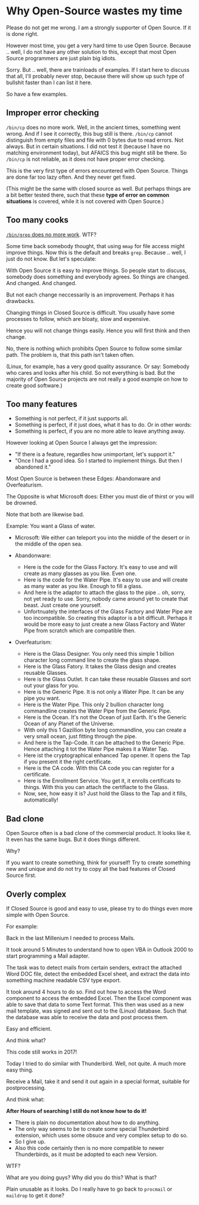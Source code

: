 # Why Open-Source wastes my time

Please do not get me wrong.  I am a strongly supporter of Open Source.  If it is done right.

However most time, you get a very hard time to use Open Source.
Because .. well, I do not have any other solution to this, except that most Open Source programmers are just plain big idiots.

Sorry.  But .. well, there are trainloads of examples.  If I start here to discuss that all, I'll probably never stop,
because there will show up such type of bullshit faster than I can list it here.

So have a few examples.

## Improper error checking

`/bin/cp` does no more work.  Well, in the ancient times, something went wrong.  And if I see it correctly, this bug still is there.
`/bin/cp` cannot distinguish from empty files and file with 0 bytes due to read errors.  Not always.  But in certain situations.
I did not test it (because I have no matching environment today), but AFAICS this bug might still be there.
So `/bin/cp` is not reliable, as it does not have proper error checking.

This is the very first type of errors encountered with Open Source.
Things are done far too lazy often.
And they never get fixed.

(This might be the same with closed source as well.  But perhaps things are a bit better tested there,
such that these **type of error on common situations** is covered, while it is not covered with Open Source.)


## Too many cooks

[`/bin/grep` does no more work](defunct-grep.md).  WTF?

Some time back somebody thought, that using `mmap` for file access might improve things.
Now this is the default and breaks `grep`.  Because .. well, I just do not know.  But let's speculate:

With Open Source it is easy to improve things.  So people start to discuss, somebody does something and everybody agrees.
So things are changed.  And changed.  And changed.

But not each change neccessarily is an improvement.  Perhaps it has drawbacks.

Changing things in Closed Source is difficult.  You usually have some processes to follow, which are bloaty, slow and expensive.

Hence you will not change things easily.  Hence you will first think and then change.

No, there is nothing which prohibits Open Source to follow some similar path.  The problem is, that this path isn't taken often.

(Linux, for example, has a very good quality assurance.  Or say:  Somebody who cares and looks after his child.
So not everything is bad.  But the majority of Open Source projects are not really a good example on how to create good software.)


## Too many features

- Something is not perfect, if it just supports all.
- Something is perfect, if it just does, what it has to do.  Or in other words:
- Something is perfect, if you are no more able to leave anything away.

However looking at Open Source I always get the impression:

- "If there is a feature, regardles how unimportant, let's support it."
- "Once I had a good idea.  So I started to implement things.  But then I abandoned it."

Most Open Source is between these Edges:  Abandonware and Overfeaturism.

The Opposite is what Microsoft does:  Either you must die of thirst or you will be drowned.

Note that both are likewise bad.

Example:  You want a Glass of water.

- Microsoft:  We either can teleport you into the middle of the desert or in the middle of the open sea.

- Abandonware:
  - Here is the code for the Glass Factory.  It's easy to use and will create as many glasses as you like.  Even one.
  - Here is the code for the Water Pipe.  It's easy to use and will create as many water as you like.  Enough to fill a glass.
  - And here is the adaptor to attach the glass to the pipe .. oh, sorry, not yet ready to use.
    Sorry, nobody came around yet to create that beast.  Just create one yourself.
  - Unfortnuately the interfaces of the Glass Factory and Water Pipe are too incompatible.  So creating this adaptor is a bit difficult.
    Perhaps it would be more easy to just create a new Glass Factory and Water Pipe from scratch which are compatible then.

- Overfeaturism:
  - Here is the Glass Designer.  You only need this simple 1 billion character long command line to create the glass shape.
  - Here is the Glass Fatory.  It takes the Glass design and creates reusable Glasses.
  - Here is the Glass Outlet.  It can take these reusable Glasses and sort out your glass for you.
  - Here is the Generic Pipe.  It is not only a Water Pipe.  It can be any pipe you want.
  - Here is the Water Pipe.  This only 2 bullion character long commandline creates the Water Pipe from the Generic Pipe.
  - Here is the Ocean.  It's not the Ocean of just Earth.  It's the Generic Ocean of any Planet of the Universe.
  - With only this 1 Gazillion byte long commandline, you can create a very small ocean, just fitting through the pipe.
  - And here is the Tap-Code.  It can be attached to the Generic Pipe.  Hence attaching it tot the Water Pipe makes it a Water Tap.
  - Here ist the cryptographical enhanced Tap opener.  It opens the Tap if you present it the right certificate.
  - Here is the CA code.  With this CA code you can register for a certificate.
  - Here is the Enrollment Service.  You get it, it enrolls certificats to things.  With this you can attach the certifiacte to the Glass.
  - Now, see, how easy it is?  Just hold the Glass to the Tap and it fills, automatically!


## Bad clone

Open Source often is a bad clone of the commercial product.  It looks like it.  It even has the same bugs.  But it does things different.

Why?

If you want to create something, think for yourself!  Try to create something new and unique and do not try to copy
all the bad features of Closed Source first.


## Overly complex

If Closed Source is good and easy to use, please try to do things even more simple with Open Source.

For example:

Back in the last Millenium I needed to process Mails.

It took around 5 Minutes to understand how to open VBA in Outlook 2000 to start programming a Mail adapter.

The task was to detect mails from certain senders, extract the attached Word DOC file, detect the embedded Excel sheet,
and extract the data into something machine readable CSV type export.

It took around 4 hours to do so.  Find out how to access the Word component to access the embedded Excel.
Then the Excel component was able to save that data to some Text format.
This then was used as a new mail template, was signed and sent out to the (Linux) database.
Such that the database was able to receive the data and post process them.

Easy and efficient.

And think what?

This code still works in 2017!


Today I tried to do similar with Thunderbird.  Well, not quite.  A much more easy thing.

Receive a Mail, take it and send it out again in a special format, suitable for postprocessing.

And think what:

**After Hours of searching I still do not know how to do it!**

- There is plain no documentation about how to do anything.
- The only way seems to be to create some special Thunderbird extension, which uses some obsuce and very complex setup to do so.
- So I give up.
- Also this code certainly then is no more compatible to newer Thunderbirds, as it must be adopted to each new Version.

WTF?

What are you doing guys?  Why did you do this?  What is that?

Plain unusable as it looks.  Do I really have to go back to `procmail` or `maildrop` to get it done?


